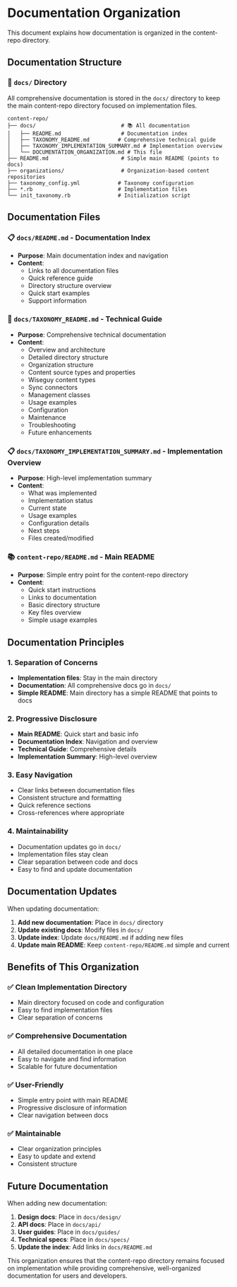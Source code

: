 # Documentation Organization

This document explains how documentation is organized in the content-repo directory.

## Documentation Structure

### 📁 `docs/` Directory
All comprehensive documentation is stored in the `docs/` directory to keep the main content-repo directory focused on implementation files.

```
content-repo/
├── docs/                           # 📚 All documentation
│   ├── README.md                   # Documentation index
│   ├── TAXONOMY_README.md         # Comprehensive technical guide
│   ├── TAXONOMY_IMPLEMENTATION_SUMMARY.md # Implementation overview
│   └── DOCUMENTATION_ORGANIZATION.md # This file
├── README.md                       # Simple main README (points to docs)
├── organizations/                  # Organization-based content repositories
├── taxonomy_config.yml            # Taxonomy configuration
├── *.rb                           # Implementation files
└── init_taxonomy.rb               # Initialization script
```

## Documentation Files

### 📋 `docs/README.md` - Documentation Index
- **Purpose**: Main documentation index and navigation
- **Content**: 
  - Links to all documentation files
  - Quick reference guide
  - Directory structure overview
  - Quick start examples
  - Support information

### 📖 `docs/TAXONOMY_README.md` - Technical Guide
- **Purpose**: Comprehensive technical documentation
- **Content**:
  - Overview and architecture
  - Detailed directory structure
  - Organization structure
  - Content source types and properties
  - Wiseguy content types
  - Sync connectors
  - Management classes
  - Usage examples
  - Configuration
  - Maintenance
  - Troubleshooting
  - Future enhancements

### 📋 `docs/TAXONOMY_IMPLEMENTATION_SUMMARY.md` - Implementation Overview
- **Purpose**: High-level implementation summary
- **Content**:
  - What was implemented
  - Implementation status
  - Current state
  - Usage examples
  - Configuration details
  - Next steps
  - Files created/modified

### 📚 `content-repo/README.md` - Main README
- **Purpose**: Simple entry point for the content-repo directory
- **Content**:
  - Quick start instructions
  - Links to documentation
  - Basic directory structure
  - Key files overview
  - Simple usage examples

## Documentation Principles

### 1. **Separation of Concerns**
- **Implementation files**: Stay in the main directory
- **Documentation**: All comprehensive docs go in `docs/`
- **Simple README**: Main directory has a simple README that points to docs

### 2. **Progressive Disclosure**
- **Main README**: Quick start and basic info
- **Documentation Index**: Navigation and overview
- **Technical Guide**: Comprehensive details
- **Implementation Summary**: High-level overview

### 3. **Easy Navigation**
- Clear links between documentation files
- Consistent structure and formatting
- Quick reference sections
- Cross-references where appropriate

### 4. **Maintainability**
- Documentation updates go in `docs/`
- Implementation files stay clean
- Clear separation between code and docs
- Easy to find and update documentation

## Documentation Updates

When updating documentation:

1. **Add new documentation**: Place in `docs/` directory
2. **Update existing docs**: Modify files in `docs/`
3. **Update index**: Update `docs/README.md` if adding new files
4. **Update main README**: Keep `content-repo/README.md` simple and current

## Benefits of This Organization

### ✅ **Clean Implementation Directory**
- Main directory focused on code and configuration
- Easy to find implementation files
- Clear separation of concerns

### ✅ **Comprehensive Documentation**
- All detailed documentation in one place
- Easy to navigate and find information
- Scalable for future documentation

### ✅ **User-Friendly**
- Simple entry point with main README
- Progressive disclosure of information
- Clear navigation between docs

### ✅ **Maintainable**
- Clear organization principles
- Easy to update and extend
- Consistent structure

## Future Documentation

When adding new documentation:

1. **Design docs**: Place in `docs/design/`
2. **API docs**: Place in `docs/api/`
3. **User guides**: Place in `docs/guides/`
4. **Technical specs**: Place in `docs/specs/`
5. **Update the index**: Add links in `docs/README.md`

This organization ensures that the content-repo directory remains focused on implementation while providing comprehensive, well-organized documentation for users and developers.
